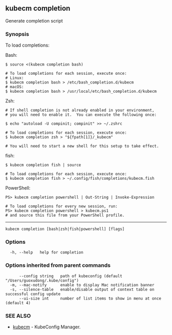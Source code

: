 ## kubecm completion

Generate completion script

### Synopsis

To load completions:

Bash:
  ```
  $ source <(kubecm completion bash)

  # To load completions for each session, execute once:
  # Linux:
  $ kubecm completion bash > /etc/bash_completion.d/kubecm
  # macOS:
  $ kubecm completion bash > /usr/local/etc/bash_completion.d/kubecm
  ```
Zsh:
  ```
  # If shell completion is not already enabled in your environment,
  # you will need to enable it.  You can execute the following once:

  $ echo "autoload -U compinit; compinit" >> ~/.zshrc

  # To load completions for each session, execute once:
  $ kubecm completion zsh > "${fpath[1]}/_kubecm"

  # You will need to start a new shell for this setup to take effect.
  ```
fish:
  ```
  $ kubecm completion fish | source

  # To load completions for each session, execute once:
  $ kubecm completion fish > ~/.config/fish/completions/kubecm.fish
  ```
PowerShell:
  ```
  PS> kubecm completion powershell | Out-String | Invoke-Expression

  # To load completions for every new session, run:
  PS> kubecm completion powershell > kubecm.ps1
  # and source this file from your PowerShell profile.
  ```
---


```
kubecm completion [bash|zsh|fish|powershell] [flags]
```

### Options

```
  -h, --help   help for completion
```

### Options inherited from parent commands

```
      --config string   path of kubeconfig (default "/Users/guoxudong/.kube/config")
  -m, --mac-notify      enable to display Mac notification banner
  -s, --silence-table   enable/disable output of context table on successful config update
      --ui-size int     number of list items to show in menu at once (default 4)
```

### SEE ALSO

* [kubecm](kubecm.md)	 - KubeConfig Manager.

